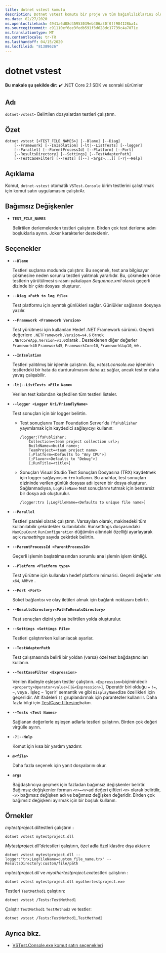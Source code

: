 ```yaml
---
title: dotnet vstest komutu
description: Dotnet vstest komutu bir proje ve tüm bağımlılıklarını oluşturur.
ms.date: 02/27/2020
ms.openlocfilehash: 4941a6d08d45953039eb406a30f0ff984128ba1c
ms.sourcegitcommit: c91110ef6ee3fedb591f3d628dc17739c4a7071e
ms.translationtype: MT
ms.contentlocale: tr-TR
ms.lasthandoff: 04/15/2020
ms.locfileid: "81389626"
---
```

# <a name="dotnet-vstest"></a>dotnet vstest

**Bu makale şu şekilde dir:** ✔️ .NET Core 2.1 SDK ve sonraki sürümler

## <a name="name"></a>Adı

`dotnet-vstest`- Belirtilen dosyalardan testleri çalıştırın.

## <a name="synopsis"></a>Özet

```dotnetcli
dotnet vstest [<TEST_FILE_NAMES>] [--Blame] [--Diag]
    [--Framework] [--InIsolation] [-lt|--ListTests] [--logger]
    [--Parallel] [--ParentProcessId] [--Platform] [--Port]
    [--ResultsDirectory] [--Settings] [--TestAdapterPath]
    [--TestCaseFilter] [--Tests] [[--] <args>...]] [-?|--Help]
```

## <a name="description"></a>Açıklama

Komut, `dotnet-vstest` otomatik `VSTest.Console` birim testlerini çalıştırmak için komut satırı uygulamasını çalıştırAr.

## <a name="arguments"></a>Bağımsız Değişkenler

- **`TEST_FILE_NAMES`**

  Belirtilen derlemelerden testleri çalıştırın. Birden çok test derleme adını boşluklarla ayırın. Joker karakterler desteklenir.

## <a name="options"></a>Seçenekler

- **`--Blame`**

  Testleri suçlama modunda çalıştırır. Bu seçenek, test ana bilgisayar çökmesine neden sorunlu testleri yalıtmak yararlıdır. Bu, çökmeden önce testlerin yürütülmesi sırasını yakalayan *Sequence.xml* olarak geçerli dizinde bir çıktı dosyası oluşturur.

- **`--Diag <Path to log file>`**

  Test platformu için ayrıntılı günlükleri sağlar. Günlükler sağlanan dosyaya yazılır.

- **`--Framework <Framework Version>`**

  Test yürütmesi için kullanılan Hedef .NET Framework sürümü. Geçerli değerlere `.NETFramework,Version=v4.6` örnek `.NETCoreApp,Version=v1.0`olarak . Desteklenen diğer değerler `Framework40` `Framework45`, `FrameworkCore10`, `FrameworkUap10`, ve .

- **`--InIsolation`**

  Testleri yalıtılmış bir işlemle çalıştırın. Bu, *vstest.console.exe* işleminin testlerdeki bir hata da durdurulmasını daha az sağlar, ancak testler daha yavaş çalışabilir.

- **`-lt|--ListTests <File Name>`**

  Verilen test kabından keşfedilen tüm testleri listeler.

- **`--logger <Logger Uri/FriendlyName>`**

  Test sonuçları için bir logger belirtin.

  - Test sonuçlarını Team Foundation Server'da `TfsPublisher` yayımlamak için kaydedici sağlayıcıyı kullanın:

    ```console
    /logger:TfsPublisher;
        Collection=<team project collection url>;
        BuildName=<build name>;
        TeamProject=<team project name>
        [;Platform=<Defaults to "Any CPU">]
        [;Flavor=<Defaults to "Debug">]
        [;RunTitle=<title>]
    ```

  - Sonuçları Visual Studio Test Sonuçları Dosyasına (TRX) kaydetmek için logger sağlayıcısını `trx` kullanın. Bu anahtar, test sonuçları dizininde verilen günlük dosyası adı içeren bir dosya oluşturur. Sağlanmadıysa, `LogFileName` test sonuçlarını tutmak için benzersiz bir dosya adı oluşturulur.

    ```console
    /logger:trx [;LogFileName=<Defaults to unique file name>]
    ```

- **`--Parallel`**

  Testleri paralel olarak çalıştırın. Varsayılan olarak, makinedeki tüm kullanılabilir çekirdekler kullanılabilir. Runsettings dosyasındaki `MaxCpuCount` `RunConfiguration` düğümün altındaki özelliği ayarlayarak açık *runsettings* sayıda çekirdek belirtin.

- **`--ParentProcessId <ParentProcessId>`**

  Geçerli işlemin başlatılmasından sorumlu ana işlemin işlem kimliği.

- **`--Platform <Platform type>`**

  Test yürütme için kullanılan hedef platform mimarisi. Geçerli değerler `x86` `x64`, `ARM`ve .

- **`--Port <Port>`**

  Soket bağlantısı ve olay iletileri almak için bağlantı noktasını belirtir.

- **`--ResultsDirectory:<PathToResulsDirectory>`**

  Test sonuçları dizini yoksa belirtilen yolda oluşturulur.

- **`--Settings <Settings File>`**

  Testleri çalıştırırken kullanılacak ayarlar.

- **`--TestAdapterPath`**

  Test çalışmasında belirli bir yoldan (varsa) özel test bağdaştırıcıları kullanın.

- **`--TestCaseFilter <Expression>`**

  Verilen ifadeyle eşleşen testler çalıştırın. `<Expression>`biçimindedir `<property>Operator<value>[|&<Expression>]`, Operatör biri olduğu `=` `!=`, `~`, veya . İşleç `~` 'içerir' semantik ve gibi `DisplayName`dize özellikleri için geçerlidir. Alt ifadeleri `()` gruplandırmak için parantezler kullanılır. Daha fazla bilgi için [TestCase filtresine](https://github.com/Microsoft/vstest-docs/blob/master/docs/filter.md)bakın.

- **`--Tests <Test Names>`**

  Sağlanan değerlerle eşleşen adlarla testleri çalıştırın. Birden çok değeri virgülle ayırın.

- **`-?|--Help`**

  Komut için kısa bir yardım yazdırır.

- **`@<file>`**

  Daha fazla seçenek için yanıt dosyalarını okur.

- **`args`**

  Bağdaştırıcıya geçmek için fazladan bağımsız değişkenler belirtir. Bağımsız değişkenler formun `<n>=<v>`ad değeri çiftleri `<n>` olarak belirtilir, `<v>` bağımsız değişken adı ve bağımsız değişken değeridir. Birden çok bağımsız değişkeni ayırmak için bir boşluk kullanın.

## <a name="examples"></a>Örnekler

*mytestproject.dll*testleri çalıştırın :

```dotnetcli
dotnet vstest mytestproject.dll
```

*Mytestproject.dll'de*testleri çalıştırın, özel adla özel klasöre dışa aktarın:

```dotnetcli
dotnet vstest mytestproject.dll --logger:"trx;LogFileName=custom_file_name.trx" --ResultsDirectory:custom/file/path
```

*mytestproject.dll* ve *myothertestproject.exe*testleri çalıştırın :

```dotnetcli
dotnet vstest mytestproject.dll myothertestproject.exe
```

Testleri `TestMethod1` çalıştırın:

```dotnetcli
dotnet vstest /Tests:TestMethod1
```

Çalıştır `TestMethod1` `TestMethod2` ve testler:

```dotnetcli
dotnet vstest /Tests:TestMethod1,TestMethod2
```

## <a name="see-also"></a>Ayrıca bkz.

- [VSTest.Console.exe komut satırı seçenekleri](/visualstudio/test/vstest-console-options)
